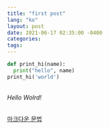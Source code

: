 ```yaml
---
title: "first post"
lang: "ko"
layout: post
date: 2021-06-17 02:35:00 -0400
categories:
tags:
---
```


```python
def print_hi(name):
  print("hello", name)
print_hi('world')
```

<br />_Hello Wolrd!_

<br />[마크다운 문법](<http://gjchoi.github.io/env/Kramdown(%EB%A7%88%ED%81%AC%EB%8B%A4%EC%9A%B4)-%EC%82%AC%EC%9A%A9%EB%B2%95/>)
